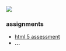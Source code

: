 <img src="https://github.com/user-attachments/assets/235fe4f0-4306-43fc-a321-fc4c5f0a4172">

### assignments
* [html 5 assessment](https://ercarle.github.io/ifsc-1310/assignments/html5assessment.html)
* **...**
